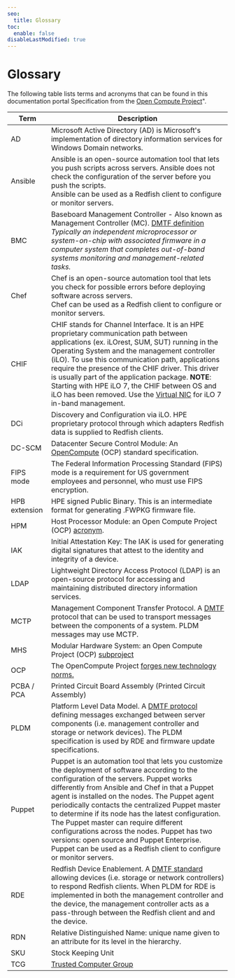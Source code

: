 ```yaml
---
seo:
  title: Glossary
toc:
  enable: false
disableLastModified: true
---
```


# Glossary

The following table lists terms and acronyms that can be found in this documentation
portal Specification from the <a href="https://www.opencompute.org" target="_blank">Open Compute Project</a>".

|    **Term**                    |        **Description**                                                       |
|--------------------------------|------------------------------------------------------------------------------|
|    AD                          |  Microsoft Active Directory (AD) is Microsoft's implementation of directory information services for Windows Domain networks.                |
|    Ansible                     |  Ansible is an open-source automation tool that lets you push scripts across servers. Ansible does not check the configuration of the server before you push the scripts.<br> Ansible can be used as a Redfish client to configure or monitor servers. |
|    BMC                         |  Baseboard Management Controller - Also known as Management Controller (MC). <a href="https://www.dmtf.org/sites/default/files/standards/documents/DSP0266_1.18.0.html#baseboard-management-controller-bmc" target="_blank">DMTF definition</a> _Typically an independent microprocessor or system-on-chip with associated firmware in a computer system that completes out-of-band systems monitoring and management-related tasks._ |
|    Chef                        |  Chef is an open-source automation tool that lets you check for possible errors before deploying software across servers.<br> Chef can be used as a Redfish client to configure or monitor servers.          |
|    CHIF                        |  CHIF stands for Channel Interface. It is an HPE proprietary communication path between applications (ex. iLOrest, SUM, SUT) running in the Operating System and the management controller (iLO). To use this communication path, applications require the presence of the CHIF driver. This driver is usually part of the application package. **NOTE**: Starting with HPE iLO 7, the CHIF between OS and iLO has been removed. Use the [Virtual NIC](/docs/redfishservices/ilos/supplementdocuments/vnic/#the-ilo-redfish-host-interface-virtual-nic) for iLO 7 in-band management.|
|    DCi                         |  Discovery and Configuration via iLO. HPE proprietary protocol through which adapters Redfish data is supplied to Redfish clients. |
|    DC-SCM                      |  Datacenter Secure Control Module: An <a href="https://www.opencompute.org" target="_blank">OpenCompute</a> (OCP) standard specification.  |
|    FIPS mode                   |  The Federal Information Processing Standard (FIPS) mode is a requirement for US government employees and personnel, who must use FIPS encryption.    |
|    HPB extension               | HPE signed Public Binary. This is an intermediate format for generating .FWPKG firmware file. |
|    HPM                         |  Host Processor Module: an Open Compute Project (OCP) <a href="https://www.opencompute.org" target="_blank">acronym</a>. |
|    IAK                         | Initial Attestation Key: The IAK is used for generating digital signatures that attest to the identity and integrity of a device. |
|    LDAP                        |  Lightweight Directory Access Protocol (LDAP) is an open-source protocol for accessing and maintaining distributed directory information services.    |
|    MCTP                        | Management Component Transfer Protocol. A <a href="https://www.dmtf.org/documents/pmci/mctp-base-specification-130" target="_blank">DMTF</a> protocol that can be used to transport messages between the components of a system. PLDM messages may use MCTP. |
|    MHS                         |  Modular Hardware System: an Open Compute Project (OCP) <a href="https://www.opencompute.org/projects/mhs" target="_blank">subproject</a>|
|    OCP                         | The OpenCompute Project <a href="https://www.opencompute.org/" target="_blank">forges new technology norms. |
|    PCBA / PCA                  | Printed Circuit Board Assembly (Printed Circuit Assembly)   |
|    PLDM                        | Platform Level Data Model. A <a href="https://www.dmtf.org/sites/default/files/standards/documents/DSP0240_1.1.0.pdf" target="_blank">DMTF protocol</a> defining messages exchanged between server components (i.e. management controller and storage or network devices). The PLDM specification is used by RDE and firmware update specifications. |
|    Puppet                      |  Puppet is an automation tool that lets you customize the deployment of software according to the configuration of the servers. Puppet works differently from Ansible and Chef in that a Puppet agent is installed on the nodes. The Puppet agent periodically contacts the centralized Puppet master to determine if its node has the latest configuration. The Puppet master can require different configurations across the nodes. Puppet has two versions: open source and Puppet Enterprise. <br> Puppet can be used as a Redfish client to configure or monitor servers.  |
|    RDE                         | Redfish Device Enablement. A <a href="https://www.dmtf.org/dsp/DSP0218" target="_blank">DMTF standard</a> allowing devices (i.e. storage or network controllers) to respond Redfish clients. When PLDM for RDE is implemented in both the management controller and the device, the management controller acts as a pass-through between the Redfish client and and the device. |
|    RDN                         | Relative Distinguished Name: unique name given to an attribute for its level in the hierarchy.|
|    SKU                         | Stock Keeping Unit |
|    TCG                         | <a href="https://trustedcomputinggroup.org/" target="_blank">Trusted Computer Group</a> |
